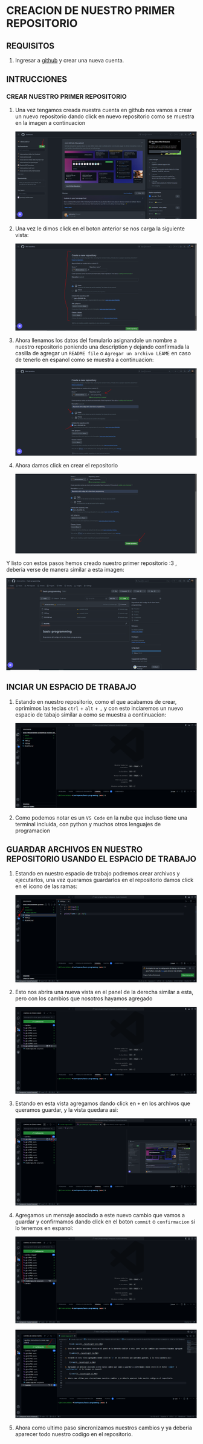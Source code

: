 # CREACION DE NUESTRO PRIMER REPOSITORIO

## REQUISITOS

1. Ingresar a [github](www.github.com) y crear una nueva cuenta.

## INTRUCCIONES

### CREAR NUESTRO PRIMER REPOSITORIO

1. Una vez tengamos creada nuestra cuenta en github nos vamos a crear un nuevo repositorio dando click en nuevo repositorio como se muestra en la imagen a continuacion

    ![crear repo](../assets/git-ii.PNG)

2. Una vez le dimos click en el boton anterior se nos carga la siguiente vista:

    ![form](../assets/git-iii.PNG)

3. Ahora llenamos los datos del fomulario asignandole un nombre a nuestro repositorio poniendo una description y dejando confirmada la casilla de agregar un `README file` o `Agregar un archivo LEAME` en caso de tenerlo en espanol como se muestra a continuacion:

    ![repo data](../assets/git-iv.PNG)

4. Ahora damos click en crear el repositorio

    ![crear](../assets/git-v.PNG)

Y listo con estos pasos hemos creado nuestro primer repositorio :3 , deberia verse de manera similar a esta imagen:

![repo](../assets/git-vi.PNG)

## INCIAR UN ESPACIO DE TRABAJO

1. Estando en nuestro repositorio, como el que acabamos de crear, oprimimos las teclas `ctrl` + `alt` + `,` y con esto inciaremos un nuevo espacio de tabajo similar a como se muestra a continuacion:

    ![code space](../assets/git-vii.PNG)

2. Como podemos notar es un `VS Code` en la nube que incluso tiene una terminal incluida, con python y muchos otros lenguajes de programacion

## GUARDAR ARCHIVOS EN NUESTRO REPOSITORIO USANDO EL ESPACIO DE TRABAJO

1. Estando en nuestro espacio de trabajo podremos crear archivos y ejecutarlos, una vez queramos guardarlos en el repositorio damos click en el icono de las ramas:

    ![code space](../assets/git-viii.PNG)

2. Esto nos abrira una nueva vista en el panel de la derecha similar a esta, pero con los cambios que nosotros hayamos agregado

    ![cambios](../assets/git-ix.PNG)

3. Estando en esta vista agregamos dando click en `+` en los archivos que queramos guardar, y la vista quedara asi:

    ![stage](../assets/git-x.PNG)

4. Agregamos un mensaje asociado a este nuevo cambio que vamos a guardar y confirmamos dando click en el boton `commit` o `confirmacion` si lo tenemos en espanol:

    ![commit](../assets/git-xi.PNG)

    ![confirmacion](../assets/git-xii.PNG)

5. Ahora como ultimo paso sincronizamos nuestros cambios y ya deberia aparecer todo nuestro codigo en el repositorio.

